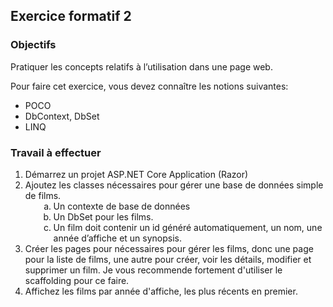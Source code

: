 <style>
  ol ol > li {
    list-style-type: lower-alpha;
    margin-left: 1.5em;
  }
</style>

## Exercice formatif 2

### Objectifs
Pratiquer les concepts relatifs à l’utilisation dans une page web.

Pour faire cet exercice, vous devez connaître les notions suivantes:
- POCO
- DbContext, DbSet
- LINQ

### Travail à effectuer
1. Démarrez un projet ASP.NET Core Application (Razor)
2. Ajoutez les classes nécessaires pour gérer une base de données simple de films.
    <ol>
      <li>Un contexte de base de données</li>
      <li>Un DbSet pour les films.</li>
      <li>Un film doit contenir un id généré automatiquement, un nom, une année d’affiche et un synopsis.</li>
    </ol>
3. Créer les pages pour nécessaires pour gérer les films, donc une page pour la liste de films, une autre pour créer, voir les détails, modifier et supprimer un film. Je vous recommende fortement d'utiliser le scaffolding pour ce faire.
4. Affichez les films par année d'affiche, les plus récents en premier.

